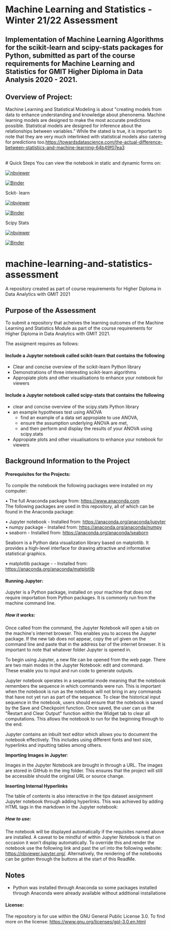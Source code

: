 # Machine Learning and Statistics - Winter 21/22 Assessment

## Implementation of Machine Learning Algorithms for the scikit-learn and scipy-stats packages for Python, submitted as part of the course requirements for Machine Learning and Statistics for GMIT Higher Diploma in Data Analysis 2020 - 2021.

## Overview of Project: 
Machine Learning and Statistical Modeling is about "creating models from data to enhance understanding and knowledge about phenonema. Machine learning models are designed to make the most accurate predictions possible. Statistical models are designed for inference about the relationships between variables.” While the stated is true, it is important to note that they are very much interlinked with statistical models also catering for predictions too.https://towardsdatascience.com/the-actual-difference-between-statistics-and-machine-learning-64b49f07ea3


<br>
# Quick Steps
You can view the notebook in static and dynamic forms on: 

[![nbviewer](https://raw.githubusercontent.com/jupyter/design/master/logos/Badges/nbviewer_badge.svg)](https://nbviewer.org/github/martinaobrien/machine-learning-and-statistics-assessment/tree/main/)

[![Binder](https://mybinder.org/badge_logo.svg)](https://mybinder.org/v2/gh/martinaobrien/machine-learning-and-statistics-assessment/HEAD)


Sckit- learn

[![nbviewer](https://raw.githubusercontent.com/jupyter/design/master/logos/Badges/nbviewer_badge.svg)](
https://nbviewer.org/github/martinaobrien/machine-learning-and-statistics-assessment/blob/main/Scikit-Learn-Jupyter-Notebook.ipynb)

[![Binder](https://mybinder.org/badge_logo.svg)](https://mybinder.org/v2/gh/martinaobrien/machine-learning-and-statistics-assessment/blob/main/Scikit-Learn-Jupyter-Notebook.ipynb/HEAD?labpath=Scikit-Learn-Jupyter-Notebook.ipynb)

Scipy Stats

[![nbviewer](https://raw.githubusercontent.com/jupyter/design/master/logos/Badges/nbviewer_badge.svg)](https://nbviewer.org/github/martinaobrien/machine-learning-and-statistics-assessment/blob/main/Scipy-Stats-Jupyter-Notebook.ipynb)

[![Binder](https://mybinder.org/badge_logo.svg)](https://mybinder.org/v2/gh/martinaobrien/machine-learning-and-statistics-assessment/HEAD?labpath=Scipy-Stats-Jupyter-Notebook.ipynb)

# machine-learning-and-statistics-assessment
A repository created as part of course requirements for Higher Diploma in Data Analytics with GMIT 2021

## Purpose of the Assessment
To submit a repository that acheives the learning outcomes of the Machine Learning and Statistics Module as part of the course requirements for Higher Diploma in Data Analytics with GMIT 2021.<br>

The assigment requires as follows:

#### Include a Jupyter notebook called scikit-learn that contains the following
- Clear and concise overview of the scikit-learn Python library
- Demonstrations of three interesting scikit-learn algorithms
- Appropiate plots and other visualisations to enhance your notebook for viewers

#### Include a Jupyter notebook called scipy-stats that contains the following
- clear and concise overview of the scipy.stats Python library
- an example hypotheses test using ANOVA
    - find an example of a data set appropiate to use ANOVA, 
    - ensure the assumption underlying ANOVA are met,
    - and then perform and display the results of your ANOVA using scipy.stats
- Appropiate plots and other visualisations to enhance your notebook for viewers

## Background Information to the Project

#### Prerequisites for the Projects:

To compile the notebook the following packages were installed on my computer:<br>

• The full Anaconda package from: https://www.anaconda.com <br>
The following packages are used in this repository, all of which can be found in the Anaconda package:<br>

• Jupyter notebook - Installed from: https://anaconda.org/anaconda/jupyter<br>
• numpy package - Installed from: https://anaconda.org/anaconda/numpy<br>
• seaborn - Installed from: https://anaconda.org/anaconda/seaborn<br>

Seaborn is a Python data visualization library based on matplotlib. It provides a high-level interface for drawing attractive and informative statistical graphics.

• matplotlib package - - Installed from: https://anaconda.org/anaconda/matplotlib

#### Running Jupyter:

Jupyter is a Python package, installed on your machine that does not require importation from Python packages. It is commonly run from the machine command line. 

##### How it works:

Once called from the command, the Jupyter Notebook will open a tab on the machine's internet browser. This enables you to access the Jupyter package. If the new tab does not appear, copy the url given on the command line and paste that in the address bar of the internet browser. It is important to note that whatever folder Jupyter is opened in.<br>

To begin using Jupyter, a new file can be opened from the web page. There are two main modes in the Jupyter Notebook: edit and command. <br>
These enable you to input and run code to generate outputs.

Jupyter notebook operates in a sequential mode meaning that the notebook remembers the sequence in which commands were run. This is important when the notebook is run as the notebook will not bring in any commands that have not yet run as part of the sequence. To clear the historical input sequence in the notebook, users should ensure that the notebook is saved by the Save and Checkpoint function. Once saved, the user can us the "Restart and Clear Output" function within the Widget tab to clear all computations. This allows the notebook to run for the beginning through to the end.<br>

Jupyter contains an inbuilt text editor which allows you to document the notebook effectively. This includes using different fonts and text size, hyperlinks and inputting tables among others.<br>

**Importing Images in Jupyter**:

Images in the Jupyter Notebook are brought in through a URL. The images are stored in GitHub in the img folder. This ensures that the project will still be accessible should the original URL or source change.
 
**Inserting Internal Hyperlinks**

The table of contents is also interactive in the tips dataset assignment Jupyter notebook through adding hyperlinks. 
This was achieved by adding HTML tags in the markdown in the Jupyter notebook: 

##### How to use:
The notebook will be displayed automatically if the requisites named above are installed. A caveat to be mindful of within Jupyter Notebook is that on occasion it won’t display automatically. To override this and render the notebook use the following link and past the url into the following website: https://nbviewer.jupyter.org/. Alternatively, the rendering of the notebooks can be gotten through the buttons at the start of this ReadMe.

## Notes
* Python was installed through Anaconda so some packages installed through Anaconda were already available without additional installatione

#### License:
The repository is for use within the GNU General Public License 3.0.
To find more on the license: https://www.gnu.org/licenses/gpl-3.0.en.html
